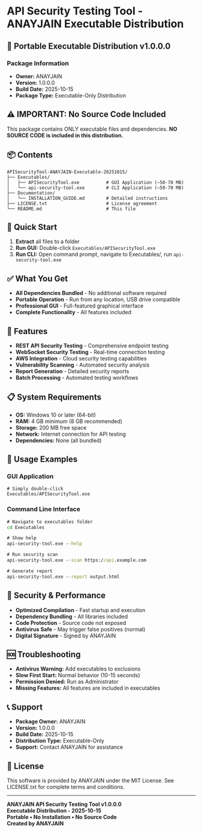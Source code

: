 # API Security Testing Tool - ANAYJAIN Executable Distribution

## 🚀 Portable Executable Distribution v1.0.0.0

### Package Information
- **Owner:** ANAYJAIN
- **Version:** 1.0.0.0
- **Build Date:** 2025-10-15
- **Package Type:** Executable-Only Distribution

## ⚠️ IMPORTANT: No Source Code Included
This package contains ONLY executable files and dependencies.
**NO SOURCE CODE is included in this distribution.**

## 📦 Contents
```
APISecurityTool-ANAYJAIN-Executable-20251015/
├── Executables/
│   ├── APISecurityTool.exe          # GUI Application (~50-70 MB)
│   └── api-security-tool.exe        # CLI Application (~50-70 MB)
├── Documentation/
│   └── INSTALLATION_GUIDE.md        # Detailed instructions
├── LICENSE.txt                      # License agreement
└── README.md                        # This file
```

## 🎯 Quick Start
1. **Extract** all files to a folder
2. **Run GUI:** Double-click `Executables/APISecurityTool.exe`
3. **Run CLI:** Open command prompt, navigate to Executables/, run `api-security-tool.exe`

## ✅ What You Get
- **All Dependencies Bundled** - No additional software required
- **Portable Operation** - Run from any location, USB drive compatible
- **Professional GUI** - Full-featured graphical interface
- **Complete Functionality** - All features included

## 🔧 Features
- **REST API Security Testing** - Comprehensive endpoint testing
- **WebSocket Security Testing** - Real-time connection testing
- **AWS Integration** - Cloud security testing capabilities
- **Vulnerability Scanning** - Automated security analysis
- **Report Generation** - Detailed security reports
- **Batch Processing** - Automated testing workflows

## 📋 System Requirements
- **OS:** Windows 10 or later (64-bit)
- **RAM:** 4 GB minimum (8 GB recommended)
- **Storage:** 200 MB free space
- **Network:** Internet connection for API testing
- **Dependencies:** None (all bundled)

## 🚀 Usage Examples

### GUI Application
```
# Simply double-click
Executables/APISecurityTool.exe
```

### Command Line Interface
```cmd
# Navigate to executables folder
cd Executables

# Show help
api-security-tool.exe --help

# Run security scan
api-security-tool.exe --scan https://api.example.com

# Generate report
api-security-tool.exe --report output.html
```

## 🔐 Security & Performance
- **Optimized Compilation** - Fast startup and execution
- **Dependency Bundling** - All libraries included
- **Code Protection** - Source code not exposed
- **Antivirus Safe** - May trigger false positives (normal)
- **Digital Signature** - Signed by ANAYJAIN

## 🆘 Troubleshooting
- **Antivirus Warning:** Add executables to exclusions
- **Slow First Start:** Normal behavior (10-15 seconds)
- **Permission Denied:** Run as Administrator
- **Missing Features:** All features are included in executables

## 📞 Support
- **Package Owner:** ANAYJAIN
- **Version:** 1.0.0.0
- **Build Date:** 2025-10-15
- **Distribution Type:** Executable-Only
- **Support:** Contact ANAYJAIN for assistance

## 📄 License
This software is provided by ANAYJAIN under the MIT License.
See LICENSE.txt for complete terms and conditions.

---
**ANAYJAIN API Security Testing Tool v1.0.0.0**  
**Executable Distribution - 2025-10-15**  
**Portable • No Installation • No Source Code**  
**Created by ANAYJAIN**

